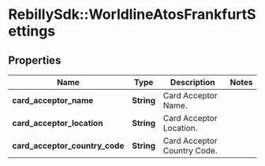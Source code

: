 # RebillySdk::WorldlineAtosFrankfurtSettings

## Properties
Name | Type | Description | Notes
------------ | ------------- | ------------- | -------------
**card_acceptor_name** | **String** | Card Acceptor Name. | 
**card_acceptor_location** | **String** | Card Acceptor Location. | 
**card_acceptor_country_code** | **String** | Card Acceptor Country Code. | 


